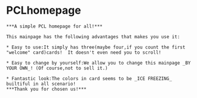 # PCLhomepage
    ***A simple PCL homepage for all!***
    
    This mainpage has the following advantages that makes you use it:
    
    * Easy to use:It simply has three(maybe four,if you count the first "welcome" card)cards!  It doesn't even need you to scroll!

    * Easy to change by yourself:We allow you to change this mainpage _BY YOUR OWN_! (Of course,not to sell it.)

    * Fantastic look:The colors in card seems to be _ICE FREEZING_ builtiful in all scenario!
    ***Thank you for chosen us!***
